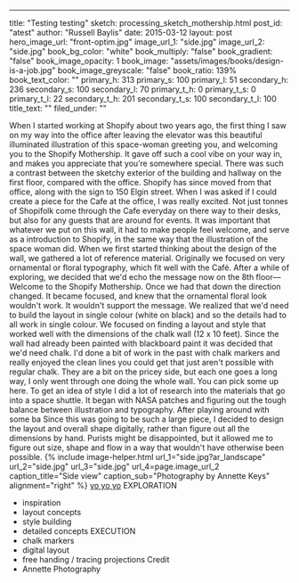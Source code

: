 ---
title: "Testing testing"
sketch: processing_sketch_mothership.html
post_id: "atest"
author: "Russell Baylis"
date:   2015-03-12
layout: post
hero_image_url: "front-optim.jpg"
image_url_1: "side.jpg"
image_url_2: "side.jpg"
book_bg_color: "white"
book_multiply: "false"
book_gradient: "false"
book_image_opacity: 1
book_image: "assets/images/books/design-is-a-job.jpg"
book_image_greyscale: "false"
book_ratio: 139%
book_text_color: ""
primary_h: 313
primary_s: 100
primary_l: 51
secondary_h: 236
secondary_s: 100
secondary_l: 70
primary_t_h: 0
primary_t_s: 0
primary_t_l: 22
secondary_t_h: 201
secondary_t_s: 100
secondary_t_l: 100
title_text: ""
filed_under: ""

When I started working at Shopify about two years ago, the first thing I saw on my way into the office after leaving the elevator was this beautiful illuminated illustration of this space-woman greeting you, and welcoming you to the Shopify Mothership. It gave off such a cool vibe on your way in, and makes you appreciate that you’re somewhere special. There was such a contrast between the sketchy exterior of the building and hallway on the first floor, compared with the office. Shopify has since moved from that office, along with the sign to 150 Elgin street.
When I was asked if I could create a piece for the Cafe at the office, I was really excited. Not just tonnes of Shopifolk come through the Cafe everyday on there way to their desks, but also for any guests that are around for events.
It was important that whatever we put on this wall, it had to make people feel welcome, and serve as a introduction to Shopify, in the same way that the illustration of the space woman did.
When we first started thinking about the design of the wall, we gathered a lot of reference material. Originally we focused on very ornamental or floral typography, which fit well with the Café. After a while of exploring, we decided that we'd echo the message now on the 8th floor— Welcome to the Shopify Mothership. Once we had that down the direction changed. It became focused, and knew that the ornamental floral look wouldn't work. It wouldn't support the message.
We realized that we'd need to build the layout in single colour (white on black) and so the details had to all work in single colour. We focused on finding a layout and style that worked well with the dimensions of the chalk wall (12 x 10 feet).
Since the wall had already been painted with blackboard paint it was decided that we'd need chalk. I'd done a bit of work in the past with chalk markers and really enjoyed the clean lines you could get that just aren't possible with regular chalk. They are a bit on the pricey side, but each one goes a long way, I only went through one doing the whole wall. You can pick some up here.
To get an idea of style I did a lot of research into the materials that go into a space shuttle. It began with NASA patches and figuring out the tough balance between illustration and typography. After playing around with some ba
Since this was going to be such a large piece, I decided to design the layout and overall shape digitally, rather than figure out all the dimensions by hand. Purists might be disappointed, but it allowed me to figure out size, shape and flow in a way that wouldn't have otherwise been possible.
{% include image-helper.html url_1="side.jpg?ar_landscape" url_2="side.jpg" url_3="side.jpg" url_4=page.image_url_2  caption_title="Side view" caption_sub="Photography by Annette Keys" alignment="right" %}
[yo yo yo](#)
EXPLORATION
- inspiration
- layout concepts
- style building
- detailed concepts
EXECUTION
- chalk markers
- digital layout
- free handing / tracing projections
Credit
- Annette Photography